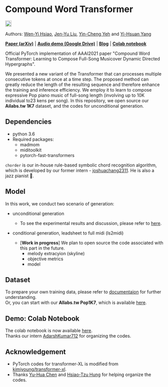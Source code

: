 # Compound Word Transformer
<a href="https://replicate.ai/yatingmusic/compound-word-transformer"><img src="https://img.shields.io/static/v1?label=Replicate&message=Demo and Docker Image&color=darkgreen" height=20></a>


Authors: [Wen-Yi Hsiao](https://github.com/wayne391), [Jen-Yu Liu](https://github.com/ciaua), [Yin-Cheng Yeh](https://github.com/yyeh26) and [Yi-Hsuan Yang](http://mac.citi.sinica.edu.tw/~yang/)

[**Paper (arXiv)**](https://arxiv.org/abs/2101.02402) | [**Audio demo (Google Drive)**](https://drive.google.com/drive/folders/1G_tTpcAuVpYO-4IUGS8i8XdwoIsUix8o?usp=sharing) | [**Blog**](https://ailabs.tw/human-interaction/compound-word-transformer-generate-pop-piano-music-of-full-song-length/) | [**Colab notebook**](https://colab.research.google.com/drive/1AU8iMhy10WxHj7yt3j8S3FQvvKvgXrr0)

Official PyTorch implementation of AAAI2021 paper "Compound Word Transformer: Learning to Compose Full-Song Musicover Dynamic Directed Hypergraphs".

We presented a new variant of the Transformer that can processes multiple consecutive tokens at once at a time step. The proposed method can greatly reduce the length of the resulting sequence and therefore enhance the training and inference efficiency. We employ it to learn to compose expressive Pop piano music of full-song length (involving up to 10K individual to23 kens per song). In this repository, we open source our **Ailabs.tw 1K7** dataset, and the codes for unconditional generation.


## Dependencies

* python 3.6
* Required packages:
    * madmom
    * miditoolkit
    * pytorch-fast-transformers


``chorder`` is our in-house rule-based symbolic chord recognition algorithm, which is developed by our former intern - [joshuachang2311](https://github.com/joshuachang2311/chorder). He is also a jazz pianist :musical_keyboard:.


## Model
In this work, we conduct two scenario of generation:
* unconditional generation
    * To see the experimental results and discussion, please refer to [here](https://github.com/YatingMusic/compound-word-transformer/blob/main/workspace/uncond/Experiments.md).

* conditional generation, leadsheet to full midi (ls2midi)
    * [**Work in progress**] We plan to open source the code associated with this part in the future.
        * melody extracyion (skyline)
        * objective metrics
        * model

## Dataset
To prepare your own training data, please refer to [documentaion](https://github.com/YatingMusic/compound-word-transformer/blob/main/dataset/Dataset.md) for further understanding.  
Or, you can start with our **AIlabs.tw Pop1K7**, which is available [here](https://drive.google.com/file/d/1qw_tVUntblIg4lW16vbpjLXVndkVtgDe/view?usp=sharing).

## Demo: Colab Notebook

The colab notebook is now available [here](https://colab.research.google.com/drive/1AU8iMhy10WxHj7yt3j8S3FQvvKvgXrr0).  
Thanks our intern [AdarshKumar712](https://github.com/AdarshKumar712) for organizing the codes.


## Acknowledgement
- PyTorch codes for transformer-XL is modified from [kimiyoung/transformer-xl](https://github.com/kimiyoung/transformer-xl).
- Thanks [Yu-Hua Chen](https://github.com/ss12f32v) and [Hsiao-Tzu Hung](https://github.com/annahung31) for helping organize the codes.

